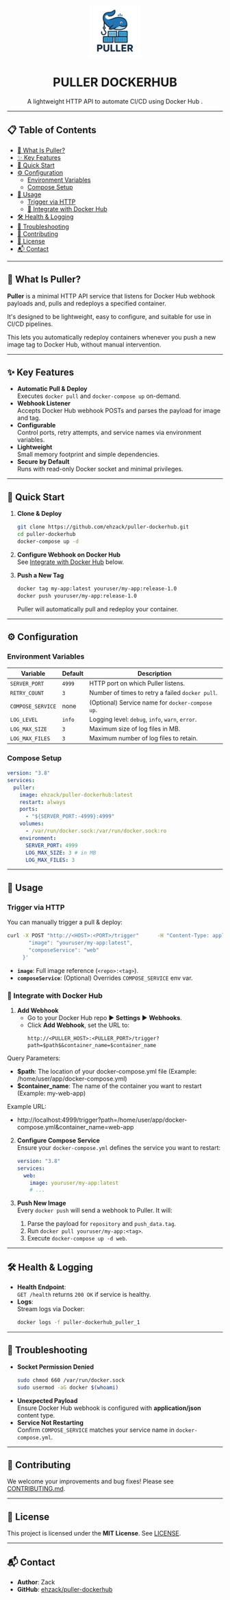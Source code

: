 <p align="center">
  <img src="https://raw.githubusercontent.com/ehzack/puller-dockerhub/master/logo.png" alt="PULLER DOCKERHUB Logo" width="120" />
  <h1 align="center">PULLER DOCKERHUB</h1>
  <p align="center">
    A lightweight HTTP API to automate CI/CD using Docker Hub .
  </p>
  
</p>

---

## 📋 Table of Contents

- [🚀 What Is Puller?](#-what-is-puller)  
- [✨ Key Features](#-key-features)  
- [🚀 Quick Start](#-quick-start)  
- [⚙️ Configuration](#️-configuration)  
  - [Environment Variables](#environment-variables)  
  - [Compose Setup](#compose-setup)  
- [📖 Usage](#-usage)  
  - [Trigger via HTTP](#trigger-via-http)  
  - [🔗 Integrate with Docker Hub](#-integrate-with-docker-hub)  
- [🛠️ Health & Logging](#️-health--logging)  
- [🐞 Troubleshooting](#-troubleshooting)  
- [🤝 Contributing](#-contributing)  
- [📄 License](#-license)  
- [📬 Contact](#-contact)  

---

## 🚀 What Is Puller?

**Puller** is a minimal HTTP API service that listens for Docker Hub webhook payloads and, pulls and redeploys a specified container.

It's designed to be lightweight, easy to configure, and suitable for use in CI/CD pipelines.

This lets you automatically redeploy containers whenever you push a new image tag to Docker Hub, without manual intervention.

---

## ✨ Key Features

- **Automatic Pull & Deploy**  
  Executes `docker pull` and `docker-compose up` on-demand.  
- **Webhook Listener**  
  Accepts Docker Hub webhook POSTs and parses the payload for image and tag.  
- **Configurable**  
  Control ports, retry attempts, and service names via environment variables.  
- **Lightweight**  
  Small memory footprint and simple dependencies.  
- **Secure by Default**  
  Runs with read-only Docker socket and minimal privileges.

---

## 🚀 Quick Start

1. **Clone & Deploy**  
   ```bash
   git clone https://github.com/ehzack/puller-dockerhub.git
   cd puller-dockerhub
   docker-compose up -d
   ```

2. **Configure Webhook on Docker Hub**  
   See [Integrate with Docker Hub](#-integrate-with-docker-hub) below.

3. **Push a New Tag**  
   ```bash
   docker tag my-app:latest youruser/my-app:release-1.0
   docker push youruser/my-app:release-1.0
   ```
   Puller will automatically pull and redeploy your container.

---

## ⚙️ Configuration

### Environment Variables

| Variable           | Default | Description                                          |
| ------------------ | ------- | ---------------------------------------------------- |
| `SERVER_PORT`      | `4999`  | HTTP port on which Puller listens.                   |
| `RETRY_COUNT`      | `3`     | Number of times to retry a failed `docker pull`.     |
| `COMPOSE_SERVICE`  | none    | (Optional) Service name for `docker-compose up`.     |
| `LOG_LEVEL`        | `info`  | Logging level: `debug`, `info`, `warn`, `error`.     |
| `LOG_MAX_SIZE`     | `3`     | Maximum size of log files in MB.                     |
| `LOG_MAX_FILES`    | `3`     | Maximum number of log files to retain.               |

### Compose Setup

```yaml
version: "3.8"
services:
  puller:
    image: ehzack/puller-dockerhub:latest
    restart: always
    ports:
      - "${SERVER_PORT:-4999}:4999"
    volumes:
      - /var/run/docker.sock:/var/run/docker.sock:ro
    environment:
      SERVER_PORT: 4999
      LOG_MAX_SIZE: 3 # in MB
      LOG_MAX_FILES: 3
```

---

## 📖 Usage

### Trigger via HTTP

You can manually trigger a pull & deploy:

```bash
curl -X POST "http://<HOST>:<PORT>/trigger"      -H "Content-Type: application/json"      -d '{
       "image": "youruser/my-app:latest",
       "composeService": "web"
     }'
```

- **`image`**: Full image reference (`<repo>:<tag>`).  
- **`composeService`**: (Optional) Overrides `COMPOSE_SERVICE` env var.

### 🔗 Integrate with Docker Hub

1. **Add Webhook**  
   - Go to your Docker Hub repo ▶︎ **Settings** ▶︎ **Webhooks**.  
   - Click **Add Webhook**, set the URL to:  
     ```
     http://<PULLER_HOST>:<PULLER_PORT>/trigger?path=$path$&container_name=$container_name
      ```
Query Parameters:
- **$path**: The location of your docker-compose.yml file (Example: /home/user/app/docker-compose.yml)
- **$container_name**: The name of the container you want to restart (Example: my-web-app)


Example URL:
- http://localhost:4999/trigger?path=/home/user/app/docker-compose.yml&container_name=web-app
     


2. **Configure Compose Service**  
   Ensure your `docker-compose.yml` defines the service you want to restart:

   ```yaml
   version: "3.8"
   services:
     web:
       image: youruser/my-app:latest
       # ...
   ```

3. **Push New Image**  
   Every `docker push` will send a webhook to Puller. It will:
   1. Parse the payload for `repository` and `push_data.tag`.  
   2. Run `docker pull youruser/my-app:<tag>`.  
   3. Execute `docker-compose up -d web`.

---

## 🛠️ Health & Logging

- **Health Endpoint**:  
  `GET /health` returns `200 OK` if service is healthy.  
- **Logs**:  
  Stream logs via Docker:  
  ```bash
  docker logs -f puller-dockerhub_puller_1
  ```

---

## 🐞 Troubleshooting

- **Socket Permission Denied**  
  ```bash
  sudo chmod 660 /var/run/docker.sock
  sudo usermod -aG docker $(whoami)
  ```
- **Unexpected Payload**  
  Ensure Docker Hub webhook is configured with **application/json** content type.  
- **Service Not Restarting**  
  Confirm `COMPOSE_SERVICE` matches your service name in `docker-compose.yml`.

---

## 🤝 Contributing

We welcome your improvements and bug fixes! Please see [CONTRIBUTING.md](CONTRIBUTING.md).

---

## 📄 License

This project is licensed under the **MIT License**. See [LICENSE](LICENSE).

---

## 📬 Contact

- **Author**: Zack  
- **GitHub**: [ehzack/puller-dockerhub](https://github.com/ehzack/puller-dockerhub)  

